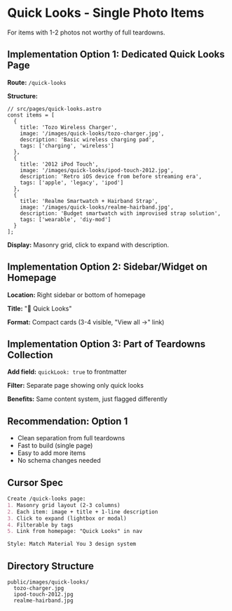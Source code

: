 # Quick Looks - Single Photo Items

For items with 1-2 photos not worthy of full teardowns.

## Implementation Option 1: Dedicated Quick Looks Page

**Route:** `/quick-looks`

**Structure:**
```astro
// src/pages/quick-looks.astro
const items = [
  {
    title: 'Tozo Wireless Charger',
    image: '/images/quick-looks/tozo-charger.jpg',
    description: 'Basic wireless charging pad',
    tags: ['charging', 'wireless']
  },
  {
    title: '2012 iPod Touch',
    image: '/images/quick-looks/ipod-touch-2012.jpg',
    description: 'Retro iOS device from before streaming era',
    tags: ['apple', 'legacy', 'ipod']
  },
  {
    title: 'Realme Smartwatch + Hairband Strap',
    image: '/images/quick-looks/realme-hairband.jpg',
    description: 'Budget smartwatch with improvised strap solution',
    tags: ['wearable', 'diy-mod']
  }
];
```

**Display:** Masonry grid, click to expand with description.

## Implementation Option 2: Sidebar/Widget on Homepage

**Location:** Right sidebar or bottom of homepage

**Title:** "📸 Quick Looks"

**Format:** Compact cards (3-4 visible, "View all →" link)

## Implementation Option 3: Part of Teardowns Collection

**Add field:** `quickLook: true` to frontmatter

**Filter:** Separate page showing only quick looks

**Benefits:** Same content system, just flagged differently

## Recommendation: Option 1

- Clean separation from full teardowns
- Fast to build (single page)
- Easy to add more items
- No schema changes needed

## Cursor Spec

```markdown
Create /quick-looks page:
1. Masonry grid layout (2-3 columns)
2. Each item: image + title + 1-line description
3. Click to expand (lightbox or modal)
4. Filterable by tags
5. Link from homepage: "Quick Looks" in nav

Style: Match Material You 3 design system
```

## Directory Structure

```
public/images/quick-looks/
  tozo-charger.jpg
  ipod-touch-2012.jpg
  realme-hairband.jpg
```
